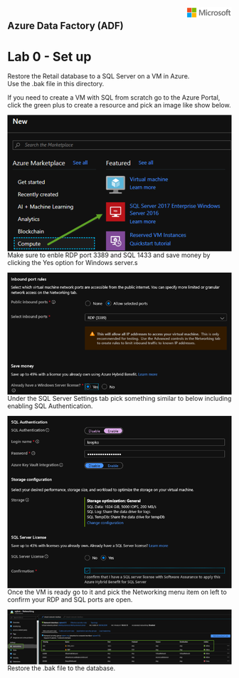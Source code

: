 <img style="float: right;" src="../../graphics/solutions-microsoft-logo-small.png">

## Azure Data Factory (ADF) 
# Lab 0 - Set up

Restore the Retail database to a SQL Server on a VM in Azure.  
Use the .bak file in this directory.

If you need to create a VM with SQL from scratch go to the Azure Portal, click the green plus to create a resource and
pick an image like show below.

<img style="float: right;" src="../../graphics/createsqlvm.png">


Make sure to enble RDP port 3389 and SQL 1433 and save money by clicking the Yes option for Windows server.s

<img style="float: right;" src="../../graphics/sqlvmscreen1.png">


Under the SQL Server Settings tab pick something similar to below including enabling SQL Authentication.

<img style="float: right;" src="../../graphics/sqlvmscreen2.png">


Once the VM is ready go to it and pick the Networking menu item on left to confirm your RDP and SQL ports are open.

<img style="float: right;" src="../../graphics/sqlvmscreen3.png">

Restore the .bak file to the database.
